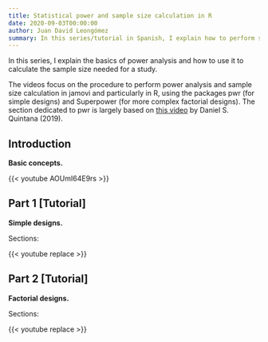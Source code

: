 ```yaml
---
title: Statistical power and sample size calculation in R
date: 2020-09-03T00:00:00
author: Juan David Leongómez
summary: In this series/tutorial in Spanish, I explain how to perform statistical power analysis to calculate the required sample size for a study.
---
```


In this series, I explain the basics of power analysis and how to use it to calculate the sample size needed for a study.

The videos focus on the procedure to perform power analysis and sample size calculation in jamovi and particularly in R, using the packages pwr (for simple designs) and Superpower (for more complex factorial designs). The section dedicated to pwr is largely based on [this video](https://youtu.be/ZIjOG8LTTh8) by Daniel S. Quintana (2019).

## Introduction

**Basic concepts.**

{{< youtube AOUmI64E9rs >}}

## Part 1 [Tutorial]

**Simple designs.**

Sections:

{{< youtube replace >}}

## Part 2 [Tutorial]

**Factorial designs.**

Sections:

{{< youtube replace >}}

